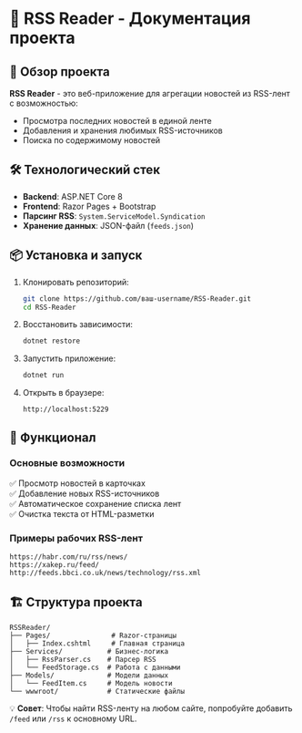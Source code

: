 # 📰 RSS Reader - Документация проекта

## 🚀 Обзор проекта
**RSS Reader** - это веб-приложение для агрегации новостей из RSS-лент с возможностью:
- Просмотра последних новостей в единой ленте
- Добавления и хранения любимых RSS-источников
- Поиска по содержимому новостей

## 🛠 Технологический стек
- **Backend**: ASP.NET Core 8
- **Frontend**: Razor Pages + Bootstrap 
- **Парсинг RSS**: `System.ServiceModel.Syndication`
- **Хранение данных**: JSON-файл (`feeds.json`)

## 📦 Установка и запуск
1. Клонировать репозиторий:
   ```bash
   git clone https://github.com/ваш-username/RSS-Reader.git
   cd RSS-Reader
   ```
2. Восстановить зависимости:
   ```bash
   dotnet restore
   ```
3. Запустить приложение:
   ```bash
   dotnet run
   ```
4. Открыть в браузере:
   ```
   http://localhost:5229
   ```

## 🔧 Функционал
### Основные возможности
✅ Просмотр новостей в карточках  
✅ Добавление новых RSS-источников  
✅ Автоматическое сохранение списка лент   
✅ Очистка текста от HTML-разметки  

### Примеры рабочих RSS-лент
```
https://habr.com/ru/rss/news/
https://xakep.ru/feed/
http://feeds.bbci.co.uk/news/technology/rss.xml
```

## 🏗 Структура проекта
```
RSSReader/
├── Pages/               # Razor-страницы
│   ├── Index.cshtml     # Главная страница
├── Services/           # Бизнес-логика
│   ├── RssParser.cs    # Парсер RSS
│   └── FeedStorage.cs  # Работа с данными
├── Models/             # Модели данных
│   └── FeedItem.cs     # Модель новости
└── wwwroot/            # Статические файлы
```

💡 **Совет**: Чтобы найти RSS-ленту на любом сайте, попробуйте добавить `/feed` или `/rss` к основному URL.
